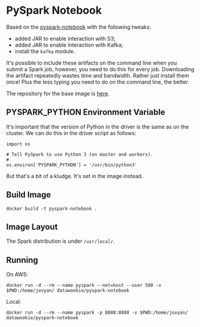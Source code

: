 # PySpark Notebook

Based on the [pyspark-notebook](https://hub.docker.com/r/jupyter/pyspark-notebook/) with the following tweaks:

- added JAR to enable interaction with S3;
- added JAR to enable interaction with Kafka;
- install the `kafka` module.

It's possible to include these artifacts on the command line when you submit a Spark job, however, you need to do this for every job. Downloading the artifact repeatedly wastes time and bandwidth. Rather just install them once! Plus the less typing you need to do on the command line, the better.

The repository for the base image is [here](https://github.com/jupyter/docker-stacks).

## PYSPARK_PYTHON Environment Variable

It's important that the version of Python in the driver is the same as on the cluster. We can do this in the driver script as follows:

```
import os

# Tell PySpark to use Python 3 (on master and workers).
#
os.environ['PYSPARK_PYTHON'] = '/usr/bin/python3'
```

But that's a bit of a kludge. It's set in the image instead.

## Build Image

```
docker build -t pyspark-notebook .
```

## Image Layout

The Spark distribution is under `/usr/local/`.

## Running

On AWS:

```
docker run -d --rm --name pyspark --net=host --user 500 -v $PWD:/home/jovyan/ datawookie/pyspark-notebook
```

Local:

```
docker run -d --rm --name pyspark -p 8888:8888 -v $PWD:/home/jovyan/ datawookie/pyspark-notebook
```
